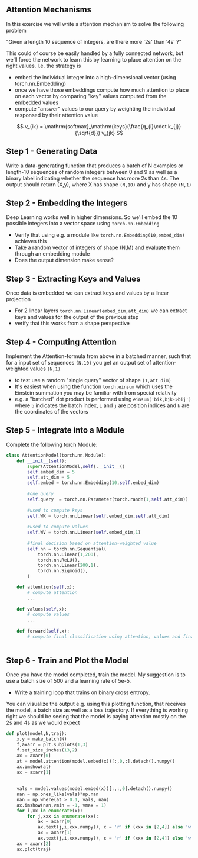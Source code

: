 ## Attention Mechanisms

In this exercise we will write a attention mechanism to solve the following problem

"Given a length 10 sequence of integers, are there more '2s' than '4s' ?"

This could of course be easily handled by a fully connected network, but we'll force the network
to learn this by learning to place attention on the right values. I.e. the strategy is

* embed the individual integer into a high-dimensional vector (using torch.nn.Embedding)
* once we have those embeddings compute how much attention to place on each vector by comparing "key" values computed from the embedded values 
* compute "answer" values to our query by weighting the individual responsed by their attention value


$$
v_{ik} = \mathrm{softmax}_\mathrm{keys}(\frac{q_{i}\cdot k_{j}}{\sqrt{d}}) v_{jk}
$$


## Step 1 - Generating Data

Write a data-generating function that produces a batch of N examples or length-10 sequences of random integers between 0 and 9 as well as a binary label indicating whether the sequence has more 2s than 4s. The output should return (X,y), where X has shape `(N,10)` and y has shape `(N,1)`


## Step 2 - Embedding the Integers

Deep Learning works well in higher dimensions. So we'll embed the 10 possible integers into a vector space using `torch.nn.Embedding`


* Verify that using e.g. a module like `torch.nn.Embedding(10,embed_dim)` achieves this
* Take a random vector of integers of shape (N,M) and evaluate them through an embedding module
* Does the output dimension make sense?

## Step 3 - Extracting Keys and Values 

Once data is embedded we can extract keys and values by a linear projection

* For 2 linear layers `torch.nn.Linear(embed_dim,att_dim)` we can extract keys and values for the output of the previous step
* verify that this works from a shape perspective


## Step 4 - Computing Attention

Implement the Attention-formula from above in a batched manner, such that for a input set of sequences `(N,10)`
you get an output set of attention-weighted values `(N,1)`

* to test use a random "single query" vector of shape `(1,att_dim)`
* It's easiest when using the function `torch.einsum` which uses the Einstein summation you may be familiar with from special relativity
* e.g. a "batched" dot product is performed using `einsum('bik,bjk->bij')` where `b` indicates the batch index, `i` and `j` are position indices and `k` are the coordinates of the vectors


## Step 5 - Integrate into a Module

Complete the following torch Module:

```python
class AttentionModel(torch.nn.Module):
    def __init__(self):
        super(AttentionModel,self).__init__()
        self.embed_dim = 5
        self.att_dim = 5
        self.embed = torch.nn.Embedding(10,self.embed_dim)
        
        #one query
        self.query  = torch.nn.Parameter(torch.randn(1,self.att_dim))
        
        #used to compute keys
        self.WK = torch.nn.Linear(self.embed_dim,self.att_dim)
        
        #used to compute values
        self.WV = torch.nn.Linear(self.embed_dim,1)
        
        #final decision based on attention-weighted value
        self.nn = torch.nn.Sequential(
            torch.nn.Linear(1,200),
            torch.nn.ReLU(),
            torch.nn.Linear(200,1),
            torch.nn.Sigmoid(),
        )

    def attention(self,x):
        # compute attention
        ...
    
    def values(self,x):
        # compute values
        ...
                
    def forward(self,x):
        # compute final classification using attention, values and final NN
      
```
  
## Step 6 - Train and Plot the Model

Once you have the model completed, train the model. My suggestion is to use a batch size of 500 and a learning rate of 5e-5.

* Write a training loop that trains on binary cross entropy.

You can visualize the output e.g. using this plotting function, that receives the model, a batch size as well as a loss trajectory. If everything is working right we should be seeing that the model is paying attention mostly on the 2s and 4s as we would expect

```python
def plot(model,N,traj):
    x,y = make_batch(N)
    f,axarr = plt.subplots(1,3)
    f.set_size_inches(13,2)
    ax = axarr[0]
    at = model.attention(model.embed(x))[:,0,:].detach().numpy()
    ax.imshow(at)
    ax = axarr[1]
    
    
    vals = model.values(model.embed(x))[:,:,0].detach().numpy()
    nan = np.ones_like(vals)*np.nan
    nan = np.where(at > 0.1, vals, nan)
    ax.imshow(nan,vmin = -1, vmax = 1)
    for i,xx in enumerate(x):
        for j,xxx in enumerate(xx):
            ax = axarr[0]
            ax.text(j,i,xxx.numpy(), c = 'r' if (xxx in [2,4]) else 'w')    
            ax = axarr[1]
            ax.text(j,i,xxx.numpy(), c = 'r' if (xxx in [2,4]) else 'w')    
    ax = axarr[2]
    ax.plot(traj)
```

